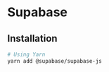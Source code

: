 # Supabase

## Installation

```sh
# Using Yarn
yarn add @supabase/supabase-js
```

<!-- ## Configuration

**Refer:** `./src/lib/supabase.ts`

```ts
``` -->
